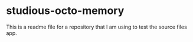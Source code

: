 # studious-octo-memory

This is a readme file for a repository that I am using to test the source files app.
